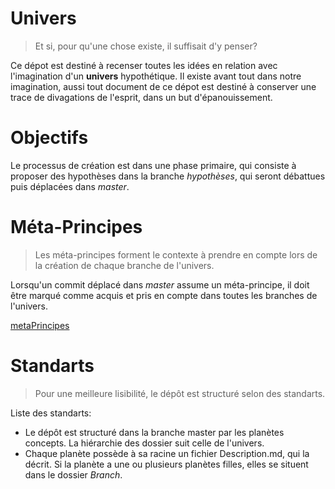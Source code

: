 # Univers
>Et si, pour qu'une chose existe, il suffisait d'y penser?

Ce dépot est destiné à recenser toutes les idées en relation avec l'imagination d'un __univers__ hypothétique. Il existe avant tout dans notre imagination, aussi tout document de ce dépot est destiné à conserver une trace de divagations de l'esprit, dans un but d'épanouissement.

Objectifs
=========
Le processus de création est dans une phase primaire, qui consiste à proposer des hypothèses dans la branche *hypothèses*, qui seront débattues puis déplacées dans *master*.

Méta-Principes
=============
>Les méta-principes forment le contexte à prendre en compte lors de la création de chaque branche de l'univers.

Lorsqu'un commit déplacé dans *master* assume un méta-principe, il doit être marqué comme acquis et pris en compte dans toutes les branches de l'univers.

[metaPrincipes](./meta-principes.md)

Standarts
===

> Pour une meilleure lisibilité, le dépôt est structuré selon des standarts.

Liste des standarts:

- Le dépôt est structuré dans la branche master par les planètes concepts. La hiérarchie des dossier suit celle de l'univers.
- Chaque planète possède à sa racine un fichier <nolink>Description.md</nolink>, qui la décrit. Si la planète a une ou plusieurs planètes filles, elles se situent dans le dossier *Branch*.